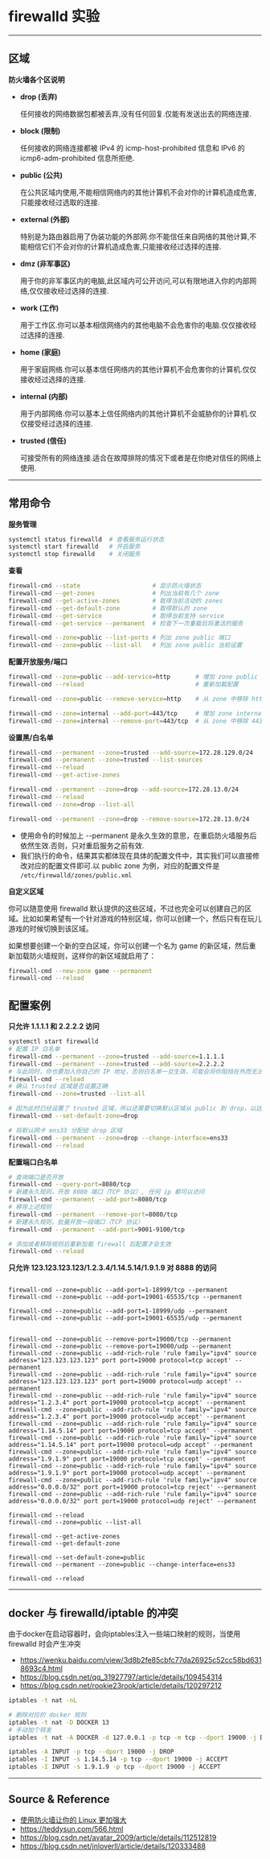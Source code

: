 # firewalld 实验

---

## 区域

**防火墙各个区说明**
- **drop (丢弃)**

    任何接收的网络数据包都被丢弃,没有任何回复.仅能有发送出去的网络连接.

- **block (限制)**

    任何接收的网络连接都被 IPv4 的 icmp-host-prohibited 信息和 IPv6 的 icmp6-adm-prohibited 信息所拒绝.

- **public (公共)**

    在公共区域内使用,不能相信网络内的其他计算机不会对你的计算机造成危害,只能接收经过选取的连接.

- **external (外部)**

    特别是为路由器启用了伪装功能的外部网.你不能信任来自网络的其他计算,不能相信它们不会对你的计算机造成危害,只能接收经过选择的连接.

- **dmz (非军事区)**

    用于你的非军事区内的电脑,此区域内可公开访问,可以有限地进入你的内部网络,仅仅接收经过选择的连接.

- **work (工作)**

    用于工作区.你可以基本相信网络内的其他电脑不会危害你的电脑.仅仅接收经过选择的连接.

- **home (家庭)**

    用于家庭网络.你可以基本信任网络内的其他计算机不会危害你的计算机.仅仅接收经过选择的连接.

- **internal (内部)**

    用于内部网络.你可以基本上信任网络内的其他计算机不会威胁你的计算机.仅仅接受经过选择的连接.

- **trusted (信任)**

    可接受所有的网络连接.适合在故障排除的情况下或者是在你绝对信任的网络上使用.

---

## 常用命令

**服务管理**
```bash
systemctl status firewalld	# 查看服务运行状态
systemctl start firewalld	# 开启服务
systemctl stop firewalld	# 关闭服务
```

**查看**
```bash
firewall-cmd --state                    # 显示防火墙状态
firewall-cmd --get-zones                # 列出当前有几个 zone
firewall-cmd --get-active-zones         # 取得当前活动的 zones
firewall-cmd --get-default-zone         # 取得默认的 zone
firewall-cmd --get-service              # 取得当前支持 service
firewall-cmd --get-service --permanent  # 检查下一次重载后将激活的服务

firewall-cmd --zone=public --list-ports # 列出 zone public 端口
firewall-cmd --zone=public --list-all   # 列出 zone public 当前设置
```

**配置开放服务/端口**
```bash
firewall-cmd --zone=public --add-service=http       # 增加 zone public 开放http service
firewall-cmd --reload                               # 重新加载配置

firewall-cmd --zone=public --remove-service=http    # 从 zone 中移除 http 服务

firewall-cmd --zone=internal --add-port=443/tcp     # 增加 zone internal 开放 443/tcp 协议端口
firewall-cmd --zone=internal --remove-port=443/tcp  # 从 zone 中移除 443 端口
```

**设置黑/白名单**
```bash
firewall-cmd --permanent --zone=trusted --add-source=172.28.129.0/24    # 增加 172.28.129.0/24 网段到 zone trusted
firewall-cmd --permanent --zone=trusted --list-sources                  # 列出 zone truste 的白名单
firewall-cmd --reload
firewall-cmd --get-active-zones

firewall-cmd --permanent --zone=drop --add-source=172.28.13.0/24        # 添加 172.28.13.0/24 到 zone drop
firewall-cmd --reload
firewall-cmd --zone=drop --list-all

firewall-cmd --permanent --zone=drop --remove-source=172.28.13.0/24     # 从zone drop 中删除 172.28.13.0/24
```

- 使用命令的时候加上 --permanent 是永久生效的意思，在重启防火墙服务后依然生效.否则，只对重启服务之前有效.
- 我们执行的命令，结果其实都体现在具体的配置文件中，其实我们可以直接修改对应的配置文件即可.以 public zone 为例，对应的配置文件是 `/etc/firewalld/zones/public.xml`

**自定义区域**

你可以随意使用 firewalld 默认提供的这些区域，不过也完全可以创建自己的区域。比如如果希望有一个针对游戏的特别区域，你可以创建一个，然后只有在玩儿游戏的时候切换到该区域。

如果想要创建一个新的空白区域，你可以创建一个名为 game 的新区域，然后重新加载防火墙规则，这样你的新区域就启用了：
```bash
firewall-cmd --new-zone game --permanent
firewall-cmd --reload
```

## 配置案例

**只允许 1.1.1.1 和 2.2.2.2 访问**
```bash
systemctl start firewalld
# 配置 IP 白名单
firewall-cmd --permanent --zone=trusted --add-source=1.1.1.1
firewall-cmd --permanent --zone=trusted --add-source=2.2.2.2
# 与此同时，你也要加入你自己的 IP 地址，否则白名单一旦生效，可能会将你阻挡在外而无法连接。
firewall-cmd --reload
# 确认 trusted 区域是否设置正确
firewall-cmd --zone=trusted --list-all

# 因为此时已经设置了 trusted 区域，所以还需要切换默认区域从 public 到 drop，以达到无视所有接入连接的目的
firewall-cmd --set-default-zone=drop

# 将默认网卡 ens33 分配给 drop 区域
firewall-cmd --permanent --zone=drop --change-interface=ens33
firewall-cmd --reload
```

**配置端口白名单**
```bash
# 查询端口是否开放
firewall-cmd --query-port=8080/tcp
# 新建永久规则，开放 8080 端口（TCP 协议）, 任何 ip 都可以访问
firewall-cmd --permanent --add-port=8080/tcp
# 移除上述规则
firewall-cmd --permanent --remove-port=8080/tcp
# 新建永久规则，批量开放一段端口（TCP 协议）
firewall-cmd --permanent --add-port=9001-9100/tcp

# 添加或者移除规则后重新加载 firewall 后配置才会生效
firewall-cmd --reload
```

**只允许 123.123.123.123/1.2.3.4/1.14.5.14/1.9.1.9 对 8888 的访问**
```

firewall-cmd --zone=public --add-port=1-18999/tcp --permanent
firewall-cmd --zone=public --add-port=19001-65535/tcp --permanent

firewall-cmd --zone=public --add-port=1-18999/udp --permanent
firewall-cmd --zone=public --add-port=19001-65535/udp --permanent


firewall-cmd --zone=public --remove-port=19000/tcp --permanent
firewall-cmd --zone=public --remove-port=19000/udp --permanent
firewall-cmd --zone=public --add-rich-rule 'rule family="ipv4" source address="123.123.123.123" port port=19000 protocol=tcp accept' --permanent
firewall-cmd --zone=public --add-rich-rule 'rule family="ipv4" source address="123.123.123.123" port port=19000 protocol=udp accept' --permanent
firewall-cmd --zone=public --add-rich-rule 'rule family="ipv4" source address="1.2.3.4" port port=19000 protocol=tcp accept' --permanent
firewall-cmd --zone=public --add-rich-rule 'rule family="ipv4" source address="1.2.3.4" port port=19000 protocol=udp accept' --permanent
firewall-cmd --zone=public --add-rich-rule 'rule family="ipv4" source address="1.14.5.14" port port=19000 protocol=tcp accept' --permanent
firewall-cmd --zone=public --add-rich-rule 'rule family="ipv4" source address="1.14.5.14" port port=19000 protocol=udp accept' --permanent
firewall-cmd --zone=public --add-rich-rule 'rule family="ipv4" source address="1.9.1.9" port port=19000 protocol=tcp accept' --permanent
firewall-cmd --zone=public --add-rich-rule 'rule family="ipv4" source address="1.9.1.9" port port=19000 protocol=udp accept' --permanent
firewall-cmd --zone=public --add-rich-rule 'rule family="ipv4" source address="0.0.0.0/32" port port=19000 protocol=tcp reject' --permanent
firewall-cmd --zone=public --add-rich-rule 'rule family="ipv4" source address="0.0.0.0/32" port port=19000 protocol=udp reject' --permanent

firewall-cmd --reload
firewall-cmd --zone=public --list-all

firewall-cmd --get-active-zones
firewall-cmd --get-default-zone

firewall-cmd --set-default-zone=public
firewall-cmd --permanent --zone=public --change-interface=ens33

firewall-cmd --reload
```

---

## docker 与 firewalld/iptable 的冲突

由于docker在启动容器时，会向iptables注⼊一些端口映射的规则，当使用 firewalld 时会产生冲突
- https://wenku.baidu.com/view/3d8b2fe85cbfc77da26925c52cc58bd6318693c4.html
- https://blog.csdn.net/qq_31927797/article/details/109454314
- https://blog.csdn.net/rookie23rook/article/details/120297212

```bash
iptables -t nat -nL

# 删除对应的 docker 规则
iptables -t nat -D DOCKER 13
# 手动加个转发
iptables -t nat -A DOCKER -d 127.0.0.1 -p tcp -m tcp --dport 19000 -j DNAT --to-destination 192.168.16.2:80

iptables -A INPUT -p tcp --dport 19000 -j DROP
iptables -I INPUT -s 1.14.5.14 -p tcp --dport 19000 -j ACCEPT
iptables -I INPUT -s 1.9.1.9 -p tcp --dport 19000 -j ACCEPT
```

---

## Source & Reference

- [使用防火墙让你的 Linux 更加强大](https://linux.cn/article-11093-1.html)
- https://teddysun.com/566.html
- https://blog.csdn.net/avatar_2009/article/details/112512819
- https://blog.csdn.net/jnloverll/article/details/120333488
